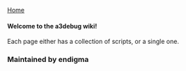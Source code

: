 [Home](readme.md)
#### Welcome to the a3debug wiki!

Each page either has a collection of scripts, or a single one.

### Maintained by endigma
